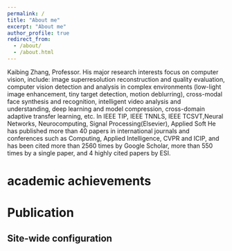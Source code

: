 ```yaml
---
permalink: /
title: "About me"
excerpt: "About me"
author_profile: true
redirect_from: 
  - /about/
  - /about.html
---
```


Kaibing Zhang, Professor. His major research interests focus on computer vision, include: image superresolution reconstruction and quality evaluation, computer vision detection and analysis in complex environments (low-light image enhancement, tiny target detection, motion deblurring), cross-modal face synthesis and recognition, intelligent video analysis and understanding, deep learning and model compression, cross-domain adaptive transfer learning, etc. In IEEE TIP, IEEE TNNLS, IEEE TCSVT,Neural Networks, Neurocomputing, Signal Processing(Elsevier), Applied Soft He has published more than 40 papers in international journals and conferences such as Computing, Applied Intelligence, CVPR and ICIP, and has been cited more than 2560 times by Google Scholar, more than 550 times by a single paper, and 4 highly cited papers by ESI. 

academic achievements
======

Publication
======


Site-wide configuration
------

